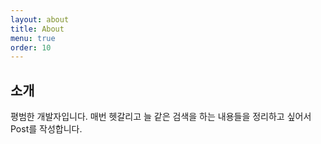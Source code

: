```yaml
---
layout: about
title: About
menu: true
order: 10
---
```


## 소개
평범한 개발자입니다. 매번 헷갈리고 늘 같은 검색을 하는 내용들을 정리하고 싶어서 Post를 작성합니다.
